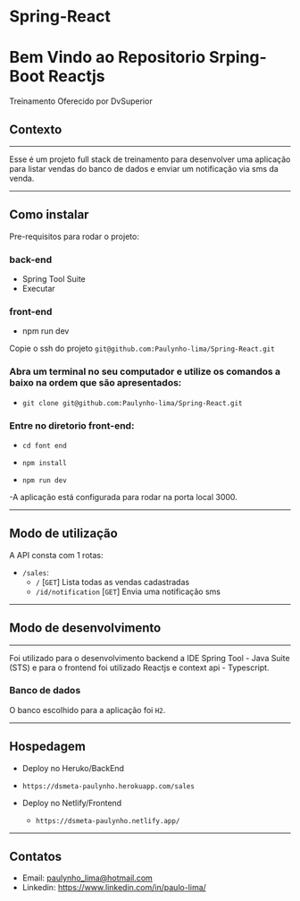 # Spring-React

# Bem Vindo ao Repositorio Srping-Boot Reactjs

Treinamento Oferecido por DvSuperior

## Contexto

---

Esse é um projeto full stack de treinamento  para desenvolver uma aplicação para listar vendas do banco de dados
e enviar um notificação via sms da venda.

---

## Como instalar

Pre-requisitos para rodar o projeto:

### back-end

- Spring Tool Suite
- Executar

### front-end

- npm run dev

Copie o ssh do projeto `git@github.com:Paulynho-lima/Spring-React.git`

### Abra um terminal no seu computador e utilize os comandos a baixo na ordem que são apresentados:

  - `git clone git@github.com:Paulynho-lima/Spring-React.git`
  
### Entre no diretorio front-end:

- `cd font end `

- `npm install`

- `npm run dev`

-A aplicação está configurada para rodar na porta local 3000.

---

## Modo de utilização

A API consta com 1 rotas:

- `/sales`:
  - `/` [`GET`] Lista todas as vendas cadastradas
  - `/id/notification` [`GET`] Envia uma notificação sms
  
---

## Modo de desenvolvimento

---

Foi utilizado para o desenvolvimento backend a IDE Spring Tool - Java Suite (STS) e para o frontend foi utilizado Reactjs e context api - Typescript.

### Banco de dados

O banco escolhido para a aplicação foi `H2`.

---

## Hospedagem

-  Deploy no Heruko/BackEnd
  - `https://dsmeta-paulynho.herokuapp.com/sales`

- Deploy no Netlify/Frontend
  - `https://dsmeta-paulynho.netlify.app/`

---

## Contatos

- Email: paulynho_lima@hotmail.com
- Linkedin: https://www.linkedin.com/in/paulo-lima/
